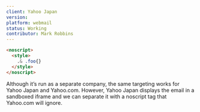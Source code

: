 ```yaml
---
client: Yahoo Japan
version:
platform: webmail
status: Working
contributor: Mark Robbins
---
```


```html
<noscript>
  <style>
    .& .foo{}
  </style>
</noscript>
```

Although it’s run as a separate company, the same targeting works for Yahoo Japan and Yahoo.com. However, Yahoo Japan displays the email in a sandboxed iframe and we can separate it with a noscript tag that Yahoo.com will ignore.
